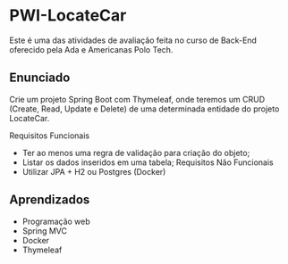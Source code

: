 ﻿# PWI-LocateCar

Este é uma das atividades de avaliação feita no curso de Back-End oferecido pela Ada e Americanas Polo Tech.

## Enunciado
Crie um projeto Spring Boot com Thymeleaf, onde teremos um CRUD (Create, Read, Update e Delete) de uma determinada entidade do projeto LocateCar.

Requisitos Funcionais
- Ter ao menos uma regra de validação para criação do objeto;
- Listar os dados inseridos em uma tabela;
Requisitos Não Funcionais
- Utilizar JPA + H2 ou Postgres (Docker)

## Aprendizados

- Programação web
- Spring MVC
- Docker
- Thymeleaf


